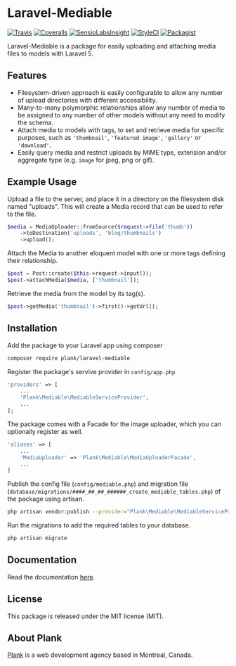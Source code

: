 # Laravel-Mediable

[![Travis](https://img.shields.io/travis/plank/laravel-mediable/master.svg?style=flat-square)](https://travis-ci.org/plank/laravel-mediable)
[![Coveralls](https://img.shields.io/coveralls/plank/laravel-mediable.svg?style=flat-square)](https://coveralls.io/github/plank/laravel-mediable)
[![SensioLabsInsight](https://img.shields.io/sensiolabs/i/0eaf2725-64f4-4494-ae61-ca3961ba50c5.svg?style=flat-square)](https://insight.sensiolabs.com/projects/0eaf2725-64f4-4494-ae61-ca3961ba50c5)
[![StyleCI](https://styleci.io/repos/63791110/shield)](https://styleci.io/repos/63791110)
[![Packagist](https://img.shields.io/packagist/v/plank/laravel-mediable.svg?style=flat-square)](https://packagist.org/packages/plank/laravel-mediable)

Laravel-Mediable is a package for easily uploading and attaching media files to models with Laravel 5.

## Features

- Filesystem-driven approach is easily configurable to allow any number of upload directories with different accessibility.
- Many-to-many polymorphic relationships allow any number of media to be assigned to any number of other models without any need to modify the schema.
- Attach media to models with tags, to set and retrieve media for specific purposes, such as `'thumbnail'`, `'featured image'`, `'gallery'` or `'download'`.
- Easily query media and restrict uploads by MIME type, extension and/or aggregate type (e.g. `image` for jpeg, png or gif).

## Example Usage

Upload a file to the server, and place it in a directory on the filesystem disk named "uploads". This will create a Media record that can be used to refer to the file.

```php
$media = MediaUploader::fromSource($request->file('thumb'))
	->toDestination('uploads', 'blog/thumbnails')
	->upload();
```

Attach the Media to another eloquent model with one or more tags defining their relationship.

```php
$post = Post::create($this->request->input());
$post->attachMedia($media, ['thumbnail']);
```

Retrieve the media from the model by its tag(s).

```php
$post->getMedia('thumbnail')->first()->getUrl();
```

## Installation

Add the package to your Laravel app using composer

```bash
composer require plank/laravel-mediable
```

Register the package's servive provider in `config/app.php`

```php
'providers' => [
    ...
    'Plank\Mediable\MediableServiceProvider',
    ...
];
```

The package comes with a Facade for the image uploader, which you can optionally register as well.

```php
'aliases' => [
	...
    'MediaUploader' => 'Plank\Mediable\MediaUploaderFacade',
    ...
]
```

Publish the config file (`config/mediable.php`) and migration file (`database/migrations/####_##_##_######_create_mediable_tables.php`) of the package using artisan.

```bash
php artisan vendor:publish --provider="Plank\Mediable\MediableServiceProvider"
```

Run the migrations to add the required tables to your database.

```bash
php artisan migrate
```

## Documentation

Read the documentation [here](http://laravel-mediable.readthedocs.io/en/latest/).

## License

This package is released under the MIT license (MIT).

## About Plank

[Plank](http://plankdesign.com) is a web development agency based in Montreal, Canada.

